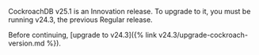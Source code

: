 CockroachDB v25.1 is an Innovation release. To upgrade to it, you must be running v24.3, the previous Regular release.

Before continuing, [upgrade to v24.3]({% link v24.3/upgrade-cockroach-version.md %}).
